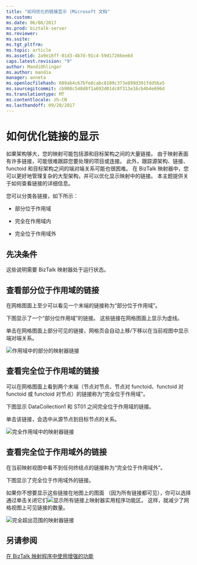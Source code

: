 ```yaml
---
title: "如何优化的链接显示 |Microsoft 文档"
ms.custom: 
ms.date: 06/08/2017
ms.prod: biztalk-server
ms.reviewer: 
ms.suite: 
ms.tgt_pltfrm: 
ms.topic: article
ms.assetid: 2a9e16ff-01d3-4b7d-91c4-59d17266ee6d
caps.latest.revision: "9"
author: MandiOhlinger
ms.author: mandia
manager: anneta
ms.openlocfilehash: 689ab4c67bfe8cabc8109c373e899d391fdd56a5
ms.sourcegitcommit: cb908c540d8f1a692d01dc8f313e16cb4b4e696d
ms.translationtype: MT
ms.contentlocale: zh-CN
ms.lasthandoff: 09/20/2017
---
```

# <a name="how-to-optimize-the-display-of-links"></a>如何优化链接的显示
如果架构够大，您的映射可能包括源和目标架构之间的大量链接。 由于映射表面有许多链接，可能很难跟踪您要处理的项目或连接。 此外，跟踪源架构、链接、functoid 和目标架构之间的端对端关系可能也很困难。 在 BizTalk 映射器中，您可以更好地管理复杂的大型架构，并可以优化显示映射中的链接。 本主题提供关于如何查看链接的详细信息。  
  
 您可以分类各链接，如下所示：  
  
-   部分位于作用域  
  
-   完全在作用域内  
  
-   完全位于作用域外  
  
## <a name="prerequisites"></a>先决条件  
 这些说明需要 BizTalk 映射器处于运行状态。  
  
## <a name="to-view-the-links-partially-in-scope"></a>查看部分位于作用域的链接  
 在网格图面上至少可以看见一个末端的链接称为“部分位于作用域”。  
  
 下图显示了一个“部分位作用域”的链接。 这些链接在网格图面上显示为虚线。  
  
 单击在网格图面上部分可见的链接，网格页会自动上移/下移以在当前视图中显示端对端关系。  
  
 ![作用域中的部分的映射器链接](../core/media/mapper-partiallyinscope.gif "Mapper_PartiallyInScope")  
  
## <a name="to-view-the-links-completely-in-scope"></a>查看完全位于作用域的链接  
 可以在网格图面上看到两个末端（节点对节点、节点对 functoid、functoid 对 functoid 或 functoid 对节点）的链接称为“完全位于作用域”。  
  
 下图显示 DataCollection1 和 ST01 之间完全位于作用域的链接。  
  
 单击该链接，会选中从源节点到目标节点的关系。  
  
 ![完全作用域中的映射器链接](../core/media/mapper-completelyinscope.gif "Mapper_CompletelyInScope")  
  
## <a name="to-view-the-links-completely-out-of-scope"></a>查看完全位于作用域外的链接  
 在当前映射视图中看不到任何终结点的链接称为“完全位于作用域外”。  
  
 下图显示了完全位于作用域外的链接。  
  
 如果你不想要显示这些链接在地图上的图面 （因为所有链接都可见），你可以选择通过单击关闭它们![显示所有链接](../core/media/mapper-showhideoutscopelinks.gif "Mapper_ShowHideOutScopeLinks")上映射器实用程序功能区。 这样，就减少了网格视图上可见链接的数量。  
  
 ![完全超出范围的映射器链接](../core/media/mapper-completelyoutscope.gif "Mapper_CompletelyOutScope")  
  
## <a name="see-also"></a>另请参阅  
 [在 BizTalk 映射程序中使用增强的功能](../core/using-enhanced-features-in-biztalk-mapper.md)